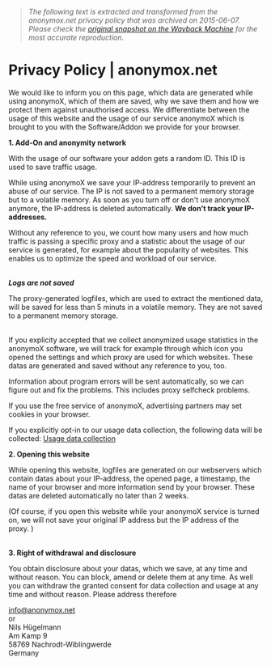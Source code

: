 > *The following text is extracted and transformed from the anonymox.net privacy policy that was archived on 2015-06-07. Please check the [original snapshot on the Wayback Machine](https://web.archive.org/web/20150607085319id_/http%3A//www.anonymox.net/en/privacy-policy) for the most accurate reproduction.*

# Privacy Policy | anonymox.net

We would like to inform you on this page, which data are generated while using anonymoX, which of them are saved, why we save them and how we protect them against unauthorised access. We differentiate between the usage of this website and the usage of our service anonymoX which is brought to you with the Software/Addon we provide for your browser.

**1\. Add-On and anonymity network**

With the usage of our software your addon gets a random ID. This ID is used to save traffic usage.

While using anonymoX we save your IP-address temporarily to prevent an abuse of our service. The IP is not saved to a permanent memory storage but to a volatile memory. As soon as you turn off or don't use anonymoX anymore, the IP-address is deleted automatically. **We don't track your IP-addresses.**

Without any reference to you, we count how many users and how much traffic is passing a specific proxy and a statistic about the usage of our service is generated, for example about the popularity of websites. This enables us to optimize the speed and workload of our service.  
 

_**Logs are not saved**_

The proxy-generated logfiles, which are used to extract the mentioned data, will be saved for less than 5 minuts in a volatile memory. They are not saved to a permanent memory storage.  
 

If you explicity accepted that we collect anonymized usage statistics in the anonymoX software, we will track for example through which icon you opened the settings and which proxy are used for which websites. These datas are generated and saved without any reference to you, too.

Information about program errors will be sent automatically, so we can figure out and fix the problems. This includes proxy selfcheck problems.

If you use the free service of anonymoX, advertising partners may set cookies in your browser.

If you explicitly opt-in to our usage data collection, the following data will be collected: [Usage data collection](https://web.archive.org/en/usagecollectioninfo)

**2\. Opening this website**

While opening this website, logfiles are generated on our webservers which contain datas about your IP-address, the opened page, a timestamp, the name of your browser and more information send by your browser. These datas are deleted automatically no later than 2 weeks.

(Of course, if you open this website while your anonymoX service is turned on, we will not save your original IP address but the IP address of the proxy. )  
 

**3\. Right of withdrawal and disclosure**

You obtain disclosure about your datas, which we save, at any time and without reason. You can block, amend or delete them at any time. As well you can withdraw the granted consent for data collection and usage at any time and without reason. Please address therefore

[info@anonymox.net](mailto:info@anonymox.net?body=%0A)  
or  
Nils Hügelmann  
Am Kamp 9  
58769 Nachrodt-Wiblingwerde  
Germany
